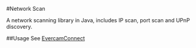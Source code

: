 #Network Scan

A network scanning library in Java, includes IP scan, port scan and UPnP discovery. 

##Usage
See [EvercamConnect](https://github.com/evercam/android.connect)
